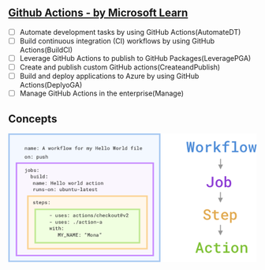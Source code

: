 ## [Github Actions - by Microsoft Learn](https://learn.microsoft.com/en-us/collections/n5p4a5z7keznp5)
- [ ] Automate development tasks by using GitHub Actions(AutomateDT)
- [ ] Build continuous integration (CI) workflows by using GitHub Actions(BuildCI)
- [ ] Leverage GitHub Actions to publish to GitHub Packages(LeveragePGA)
- [ ] Create and publish custom GitHub actions(CreateandPublish)
- [ ] Build and deploy applications to Azure by using GitHub Actions(DeplyoGA)
- [ ] Manage GitHub Actions in the enterprise(Manage)

## Concepts
![Components of Github Actions](image.png)